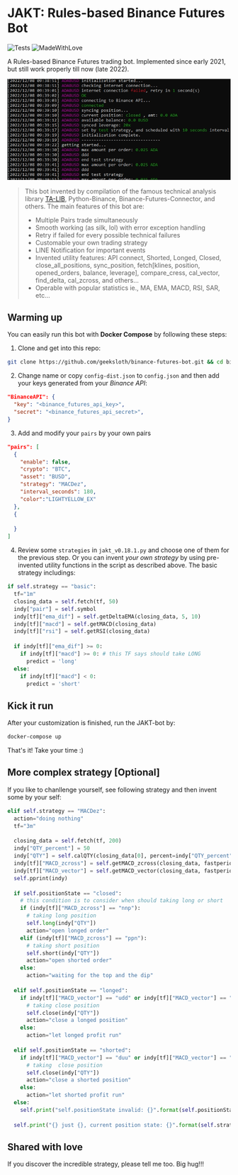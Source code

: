 # JAKT: Rules-based Binance Futures Bot

![Tests](https://github.com/mrjbq7/ta-lib/actions/workflows/tests.yml/badge.svg)
![MadeWithLove](https://camo.githubusercontent.com/ff817852f0d676a36eaa3108d380e0052e689d9e0bc3eb42818fb21008708420/68747470733a2f2f696d672e736869656c64732e696f2f62616467652f4d616465253230576974682d4c6f76652d6f72616e67652e737667)

A Rules-based Binance Futures trading bot. Implemented since early 2021, but still work properly till now (late 2022).

![SS](static/ss.jpg)

> This bot invented by compilation of the famous technical analysis library [TA-LIB](http://ta-lib.org), Python-Binance, Binance-Futures-Connector, and others. The main features of this bot are:
> * Multiple Pairs trade simultaneously
> * Smooth working (as silk, lol) with error exception handling
> * Retry if failed for every possible technical failures
> * Customable your own trading strategy
> * LINE Notification for important events
> * Invented utility features: API connect, Shorted, Longed, Closed, close_all_positions, sync_position, fetch[klines, position, opened_orders, balance, leverage], compare_cress, cal_vector, find_delta, cal_zcross, and others...
> * Operable with popular statistics ie., MA, EMA, MACD, RSI, SAR, etc...

## Warming up
You can easily run this bot with **Docker Compose** by following these steps:

1. Clone and get into this repo:
```bash
git clone https://github.com/geeksloth/binance-futures-bot.git && cd binance-futures-bot
```

2. Change name or copy `config-dist.json` to `config.json` and then add your keys generated from your *Binance API*:
```json
"BinanceAPI": {
  "key": "<binance_futures_api_key>",
  "secret": "<binance_futures_api_secret>",
}
```

3. Add and modify your `pairs` by your own pairs
```json
"pairs": [
  {
    "enable": false,
    "crypto": "BTC",
    "asset": "BUSD",
    "strategy": "MACDez",
    "interval_seconds": 180,
    "color":"LIGHTYELLOW_EX"
  },
  {
  
  }
]
```

4. Review some `strategies` in `jakt_v0.18.1.py` and choose one of them for the previous step. Or you can invent *your own strategy* by using pre-invented utility functions in the script as described above. The basic strategy includings:
```python
if self.strategy == "basic":
  tf="1m"
  closing_data = self.fetch(tf, 50)
  indy["pair"] = self.symbol
  indy[tf]["ema_dif"] = self.getDeltaEMA(closing_data, 5, 10)
  indy[tf]["macd"] = self.getMACD(closing_data)
  indy[tf]["rsi"] = self.getRSI(closing_data)

  if indy[tf]["ema_dif"] >= 0:
    if indy[tf]["macd"] >= 0: # this TF says should take LONG
      predict = 'long'
  else:
    if indy[tf]["macd"] < 0:
      predict = 'short'
```


## Kick it run
After your customization is finished, run the JAKT-bot by:
```bash
docker-compose up
```
That's it! Take your time :)


## More complex strategy [Optional]
If you like to chanllenge yourself, see following strategy and then invent some by your self:
```python
elif self.strategy == "MACDez":
  action="doing nothing"
  tf="3m"

  closing_data = self.fetch(tf, 200)
  indy["QTY_percent"] = 50
  indy["QTY"] = self.calQTY(closing_data[0], percent=indy["QTY_percent"])
  indy[tf]["MACD_zcross"] = self.getMACD_zcross(closing_data, fastperiod=66, slowperiod=100, signalperiod=33)
  indy[tf]["MACD_vector"] = self.getMACD_vector(closing_data, fastperiod=66, slowperiod=100, signalperiod=33, step=1)
  self.pprint(indy)

  if self.positionState == "closed":
    # this condition is to consider when should taking long or short
    if (indy[tf]["MACD_zcross"] == "nnp"):
      # taking long position
      self.long(indy["QTY"])
      action="open longed order"
    elif (indy[tf]["MACD_zcross"] == "ppn"):
      # taking short position
      self.short(indy["QTY"])
      action="open shorted order"
    else:
      action="waiting for the top and the dip"

  elif self.positionState == "longed":
    if indy[tf]["MACD_vector"] == "udd" or indy[tf]["MACD_vector"] == "ddd":
      # taking close position
      self.close(indy["QTY"])
      action="close a longed position"
    else:
      action="let longed profit run"

  elif self.positionState == "shorted":
    if indy[tf]["MACD_vector"] == "duu" or indy[tf]["MACD_vector"] == "uuu":
      # taking  close position
      self.close(indy["QTY"])
      action="close a shorted position"
    else:
      action="let shorted profit run"
  else:
    self.print("self.positionState invalid: {}".format(self.positionState))

  self.print("{} just {}, current position state: {}".format(self.strategy, action, self.positionState))
```

## Shared with love
If you discover the incredible strategy, please tell me too. Big hug!!!
